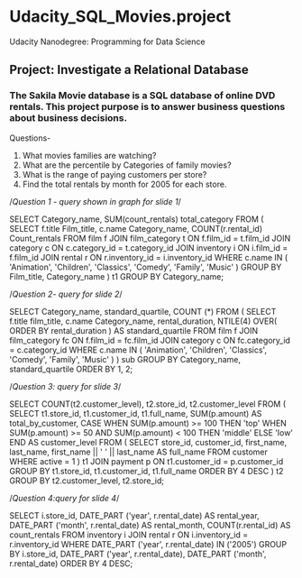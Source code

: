 # Udacity_SQL_Movies.project
Udacity Nanodegree: Programming for Data Science

## Project: Investigate a Relational Database
### The **Sakila Movie database** is a SQL database of online DVD rentals. This project purpose is to answer business questions about business decisions.

Questions- 
1. What movies families are watching?
2. What are the percentile by Categories of family movies?
3. What is the range of paying customers per store?
4. Find the total rentals by month for 2005 for each store.

/*Question 1 - query shown in graph for slide 1*/

SELECT 
  Category_name, 
  SUM(count_rentals) total_category 
FROM 
  (
    SELECT 
      f.title Film_title, 
      c.name Category_name, 
      COUNT(r.rental_id) Count_rentals 
    FROM 
      film f 
      JOIN film_category t ON f.film_id = t.film_id 
      JOIN category c ON c.category_id = t.category_id 
      JOIN inventory i ON i.film_id = f.film_id 
      JOIN rental r ON r.inventory_id = i.inventory_id 
    WHERE 
      c.name IN (
        'Animation', 'Children', 'Classics', 
        'Comedy', 'Family', 'Music'
      ) 
    GROUP BY 
      Film_title, 
    Category_name
  ) t1 
GROUP BY 
  Category_name;

  
/*Question 2- query for slide 2*/

SELECT 
  Category_name, 
  standard_quartile, 
  COUNT (*) 
FROM 
  (
    SELECT 
      f.title film_title, 
      c.name Category_name, 
      rental_duration, 
      NTILE(4) OVER(
        ORDER BY 
          rental_duration
      ) AS standard_quartile 
    FROM 
      film f 
      JOIN film_category fc ON f.film_id = fc.film_id 
      JOIN category c ON fc.category_id = c.category_id 
    WHERE 
      c.name IN (
        'Animation', 'Children', 'Classics', 
        'Comedy', 'Family', 'Music'
      )
  ) sub 
GROUP BY 
  Category_name, 
  standard_quartile 
ORDER BY 
  1, 
  2;


/*Question 3: query for slide 3*/ 


SELECT 
  COUNT(t2.customer_level), 
  t2.store_id, 
  t2.customer_level 
FROM 
  (
    SELECT 
      t1.store_id, 
      t1.customer_id, 
      t1.full_name, 
      SUM(p.amount) AS total_by_customer, 
      CASE WHEN SUM(p.amount) >= 100 THEN 'top' WHEN SUM(p.amount) >= 50 
      AND SUM(p.amount) < 100 THEN 'middle' ELSE 'low' END AS customer_level 
    FROM 
      (
        SELECT 
          store_id, 
          customer_id, 
          first_name, 
          last_name, 
          first_name || ' ' || last_name AS full_name 
        FROM 
          customer 
        WHERE 
          active = 1
      ) t1 
      JOIN payment p ON t1.customer_id = p.customer_id 
    GROUP BY 
      t1.store_id, 
      t1.customer_id, 
      t1.full_name 
    ORDER BY 
      4 DESC
  ) t2 
GROUP BY 
  t2.customer_level, 
  t2.store_id;


/*Question 4:query for slide 4*/


SELECT 
  i.store_id, 
  DATE_PART ('year', r.rental_date) AS rental_year, 
  DATE_PART ('month', r.rental_date) AS rental_month, 
  COUNT(r.rental_id) AS count_rentals 
FROM 
  inventory i 
  JOIN rental r ON i.inventory_id = r.inventory_id 
WHERE 
  DATE_PART ('year', r.rental_date) IN ('2005') 
GROUP BY 
  i.store_id, 
  DATE_PART ('year', r.rental_date), 
  DATE_PART ('month', r.rental_date) 
ORDER BY 
  4 DESC;






